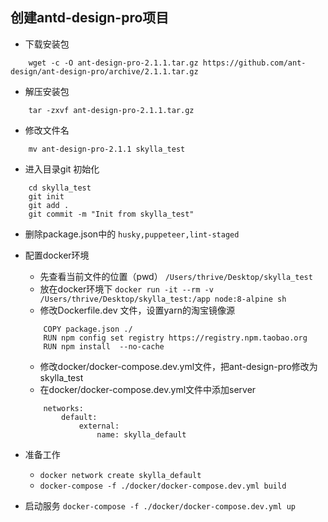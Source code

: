 ## 创建antd-design-pro项目

* 下载安装包

```
    wget -c -O ant-design-pro-2.1.1.tar.gz https://github.com/ant-design/ant-design-pro/archive/2.1.1.tar.gz
```
* 解压安装包
    
```
    tar -zxvf ant-design-pro-2.1.1.tar.gz
```
* 修改文件名

```
    mv ant-design-pro-2.1.1 skylla_test
```
* 进入目录git 初始化

```
    cd skylla_test
    git init
    git add .
    git commit -m "Init from skylla_test"

```
* 删除package.json中的 `husky,puppeteer,lint-staged`

* 配置docker环境
    * 先查看当前文件的位置（pwd） `/Users/thrive/Desktop/skylla_test`
    * 放在docker环境下
        `docker run -it --rm -v /Users/thrive/Desktop/skylla_test:/app node:8-alpine sh`
    * 修改Dockerfile.dev 文件，设置yarn的淘宝镜像源

    ```
        COPY package.json ./
        RUN npm config set registry https://registry.npm.taobao.org
        RUN npm install  --no-cache
    ```
    * 修改docker/docker-compose.dev.yml文件，把ant-design-pro修改为skylla_test
    * 在docker/docker-compose.dev.yml文件中添加server
    ```
        networks:
            default:
                external:
                    name: skylla_default
    ```
* 准备工作
    * `docker network create skylla_default`
    * `docker-compose -f ./docker/docker-compose.dev.yml build` 
* 启动服务
    `docker-compose -f ./docker/docker-compose.dev.yml up`